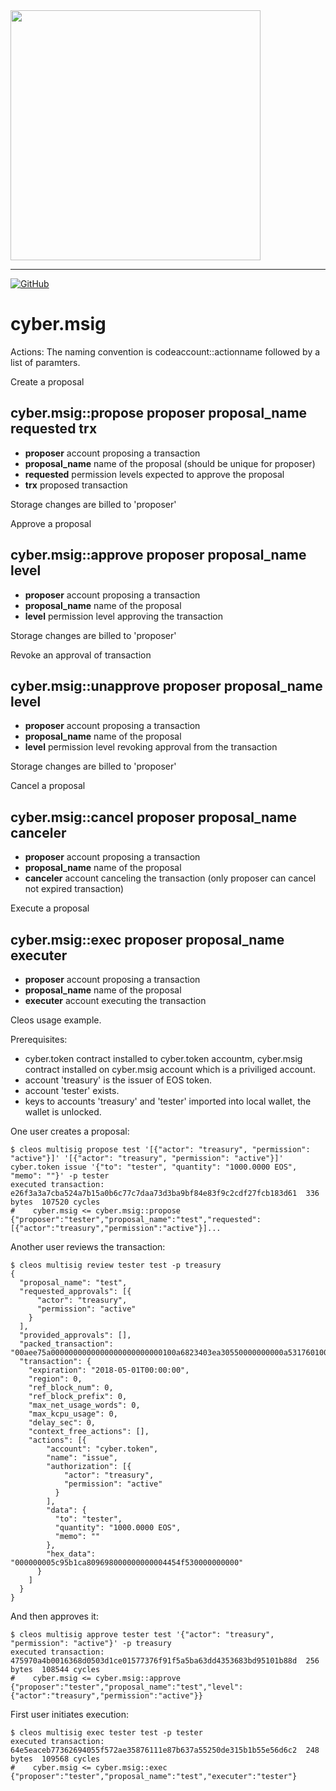 <img width="400" src="../docs/logo.jpg" />  

***  
[![GitHub](https://img.shields.io/github/license/cyberway/cyberway.contracts.svg)](https://github.com/cyberway/cyberway.contracts/blob/master/LICENSE)

# cyber.msig

Actions:
The naming convention is codeaccount::actionname followed by a list of paramters.

Create a proposal
## cyber.msig::propose    proposer proposal_name requested trx
   - **proposer** account proposing a transaction
   - **proposal_name** name of the proposal (should be unique for proposer)
   - **requested** permission levels expected to approve the proposal
   - **trx** proposed transaction

   Storage changes are billed to 'proposer'

Approve a proposal
## cyber.msig::approve    proposer proposal_name level
   - **proposer** account proposing a transaction
   - **proposal_name** name of the proposal
   - **level** permission level approving the transaction

   Storage changes are billed to 'proposer'

Revoke an approval of transaction
## cyber.msig::unapprove    proposer proposal_name level
   - **proposer** account proposing a transaction
   - **proposal_name** name of the proposal
   - **level** permission level revoking approval from the transaction

   Storage changes are billed to 'proposer'

Cancel a proposal
## cyber.msig::cancel    proposer proposal_name canceler
   - **proposer** account proposing a transaction
   - **proposal_name** name of the proposal
   - **canceler** account canceling the transaction (only proposer can cancel not expired transaction)

Execute a proposal
## cyber.msig::exec    proposer proposal_name executer
   - **proposer** account proposing a transaction
   - **proposal_name** name of the proposal
   - **executer** account executing the transaction


Cleos usage example.

Prerequisites:
   - cyber.token contract installed to cyber.token accountm, cyber.msig contract installed on cyber.msig account which is a priviliged account.
   - account 'treasury' is the issuer of EOS token.
   - account 'tester' exists.
   - keys to accounts 'treasury' and 'tester' imported into local wallet, the wallet is unlocked.

One user creates a proposal:
````
$ cleos multisig propose test '[{"actor": "treasury", "permission": "active"}]' '[{"actor": "treasury", "permission": "active"}]' cyber.token issue '{"to": "tester", "quantity": "1000.0000 EOS", "memo": ""}' -p tester
executed transaction: e26f3a3a7cba524a7b15a0b6c77c7daa73d3ba9bf84e83f9c2cdf27fcb183d61  336 bytes  107520 cycles
#    cyber.msig <= cyber.msig::propose          {"proposer":"tester","proposal_name":"test","requested":[{"actor":"treasury","permission":"active"}]...
````

Another user reviews the transaction:
````
$ cleos multisig review tester test -p treasury
{
  "proposal_name": "test",
  "requested_approvals": [{
      "actor": "treasury",
      "permission": "active"
    }
  ],
  "provided_approvals": [],
  "packed_transaction": "00aee75a0000000000000000000000000100a6823403ea30550000000000a5317601000000fe6a6cd4cd00000000a8ed323219000000005c95b1ca809698000000000004454f530000000000",
  "transaction": {
    "expiration": "2018-05-01T00:00:00",
    "region": 0,
    "ref_block_num": 0,
    "ref_block_prefix": 0,
    "max_net_usage_words": 0,
    "max_kcpu_usage": 0,
    "delay_sec": 0,
    "context_free_actions": [],
    "actions": [{
        "account": "cyber.token",
        "name": "issue",
        "authorization": [{
            "actor": "treasury",
            "permission": "active"
          }
        ],
        "data": {
          "to": "tester",
          "quantity": "1000.0000 EOS",
          "memo": ""
        },
        "hex_data": "000000005c95b1ca809698000000000004454f530000000000"
      }
    ]
  }
}
````

And then approves it:
````
$ cleos multisig approve tester test '{"actor": "treasury", "permission": "active"}' -p treasury
executed transaction: 475970a4b0016368d0503d1ce01577376f91f5a5ba63dd4353683bd95101b88d  256 bytes  108544 cycles
#    cyber.msig <= cyber.msig::approve          {"proposer":"tester","proposal_name":"test","level":{"actor":"treasury","permission":"active"}}
````

First user initiates execution:
````
$ cleos multisig exec tester test -p tester
executed transaction: 64e5eaceb77362694055f572ae35876111e87b637a55250de315b1b55e56d6c2  248 bytes  109568 cycles
#    cyber.msig <= cyber.msig::exec             {"proposer":"tester","proposal_name":"test","executer":"tester"}
````
